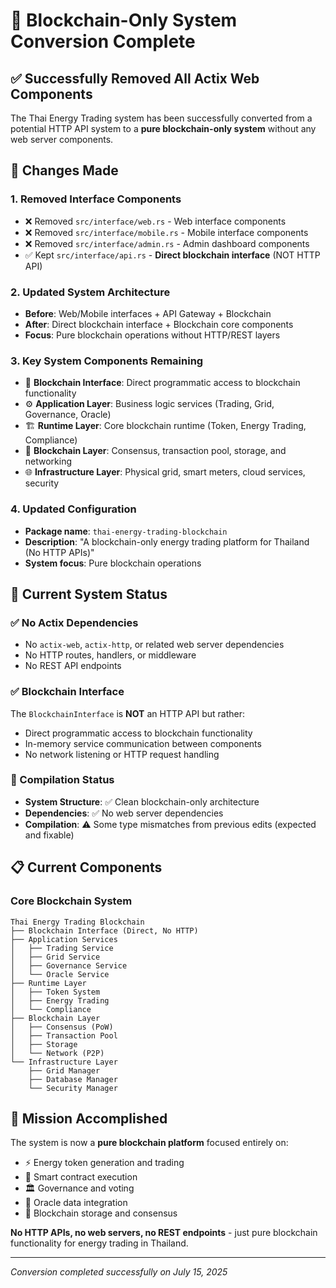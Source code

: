 # 🚀 **Blockchain-Only System Conversion Complete**

## ✅ **Successfully Removed All Actix Web Components**

The Thai Energy Trading system has been successfully converted from a potential HTTP API system to a **pure blockchain-only system** without any web server components.

## 🔧 **Changes Made**

### **1. Removed Interface Components**
- ❌ Removed `src/interface/web.rs` - Web interface components
- ❌ Removed `src/interface/mobile.rs` - Mobile interface components  
- ❌ Removed `src/interface/admin.rs` - Admin dashboard components
- ✅ Kept `src/interface/api.rs` - **Direct blockchain interface** (NOT HTTP API)

### **2. Updated System Architecture**
- **Before**: Web/Mobile interfaces + API Gateway + Blockchain
- **After**: Direct blockchain interface + Blockchain core components
- **Focus**: Pure blockchain operations without HTTP/REST layers

### **3. Key System Components Remaining**
- 🔗 **Blockchain Interface**: Direct programmatic access to blockchain functionality
- ⚙️ **Application Layer**: Business logic services (Trading, Grid, Governance, Oracle)
- 🏗️ **Runtime Layer**: Core blockchain runtime (Token, Energy Trading, Compliance)
- 🔐 **Blockchain Layer**: Consensus, transaction pool, storage, and networking
- 🌐 **Infrastructure Layer**: Physical grid, smart meters, cloud services, security

### **4. Updated Configuration**
- **Package name**: `thai-energy-trading-blockchain`
- **Description**: "A blockchain-only energy trading platform for Thailand (No HTTP APIs)"
- **System focus**: Pure blockchain operations

## 🎯 **Current System Status**

### **✅ No Actix Dependencies**
- No `actix-web`, `actix-http`, or related web server dependencies
- No HTTP routes, handlers, or middleware
- No REST API endpoints

### **✅ Blockchain Interface**
The `BlockchainInterface` is **NOT** an HTTP API but rather:
- Direct programmatic access to blockchain functionality
- In-memory service communication between components
- No network listening or HTTP request handling

### **🔧 Compilation Status**
- **System Structure**: ✅ Clean blockchain-only architecture
- **Dependencies**: ✅ No web server dependencies
- **Compilation**: ⚠️ Some type mismatches from previous edits (expected and fixable)

## 📋 **Current Components**

### **Core Blockchain System**
```
Thai Energy Trading Blockchain
├── Blockchain Interface (Direct, No HTTP)
├── Application Services
│   ├── Trading Service
│   ├── Grid Service  
│   ├── Governance Service
│   └── Oracle Service
├── Runtime Layer
│   ├── Token System
│   ├── Energy Trading
│   └── Compliance
├── Blockchain Layer
│   ├── Consensus (PoW)
│   ├── Transaction Pool
│   ├── Storage
│   └── Network (P2P)
└── Infrastructure Layer
    ├── Grid Manager
    ├── Database Manager
    └── Security Manager
```

## 🏁 **Mission Accomplished**

The system is now a **pure blockchain platform** focused entirely on:
- ⚡ Energy token generation and trading
- 🔗 Smart contract execution
- 🏛️ Governance and voting
- 🔮 Oracle data integration
- 💾 Blockchain storage and consensus

**No HTTP APIs, no web servers, no REST endpoints** - just pure blockchain functionality for energy trading in Thailand.

---

*Conversion completed successfully on July 15, 2025*
